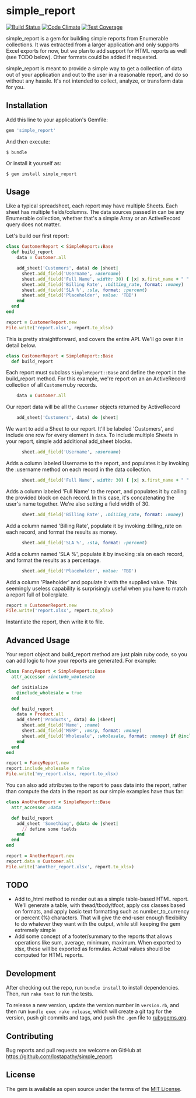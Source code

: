 # simple_report

[![Build Status](https://travis-ci.org/lostapathy/simple_report.svg?branch=master)](https://travis-ci.org/lostapathy/simple_report)
[![Code Climate](https://api.codeclimate.com/v1/badges/04ced70d7b66d1a7c42d/maintainability)](https://codeclimate.com/github/lostapathy/simple_report)
[![Test Coverage](https://codeclimate.com/github/lostapathy/simple_report/badges/coverage.svg)](https://codeclimate.com/github/lostapathy/simple_report/coverage)


simple_report is a gem for building simple reports from Enumerable collections.  It was extracted from a larger application and only supports Excel exports for now, but we plan to add support for HTML reports as well (see TODO below).  Other formats could be added if requested.

simple_report is meant to provide a simple way to get a collection of data out of your application and out to the user in a reasonable report, and do so without any hassle.  It's not intended to collect, analyze, or transform data for you.

## Installation

Add this line to your application's Gemfile:

```ruby
gem 'simple_report'
```

And then execute:

    $ bundle

Or install it yourself as:

    $ gem install simple_report

## Usage

Like a typical spreadsheet, each report may have multiple Sheets.  Each sheet has multiple fields/columns.  The data sources passed in can be any Enumerable collection, whether that's a simple Array or an ActiveRecord query does not matter.

Let's build our first report:

```ruby
class CustomerReport < SimpleReport::Base
  def build_report
    data = Customer.all

    add_sheet('Customers', data) do |sheet|
      sheet.add_field('Username', :username)
      sheet.add_field('Full Name', width: 30) { |x| x.first_name + " " x.last_name }
      sheet.add_field('Billing Rate', :billing_rate, format: :money)
      sheet.add_field('SLA %', :sla, format: :percent)
      sheet.add_field('Placeholder', value: 'TBD')
    end
  end
end

report = CustomerReport.new
File.write('report.xlsx', report.to_xlsx)
```

This is pretty straightforward, and covers the entire API.  We'll go over it in detail below.


```ruby
class CustomerReport < SimpleReport::Base
  def build_report
```
Each report must subclass ```SimpleReport::Base``` and define the report in the build_report method.  For this example, we're report on an an ActiveRecord collection of all ```Customer```ruby records.

```ruby
    data = Customer.all
```
Our report data will be all the ```Customer``` objects returned by ActiveRecord

```ruby
    add_sheet('Customers', data) do |sheet|
```
We want to add a Sheet to our report.  It'll be labeled 'Customers', and include one row for every element in ```data```.  To include multiple Sheets in your report, simple add additional add_sheet blocks.


```ruby
      sheet.add_field('Username', :username)
```
Adds a column labeled Username to the report, and populates it by invoking the :username method on each record in the data collection.


```ruby
      sheet.add_field('Full Name', width: 30) { |x| x.first_name + " " x.last_name }
```
Adds a column labeled 'Full Name' to the report, and populates it by calling the provided block on each record.  In this case, it's concatenating the user's name together.  We're also setting a field width of 30.


```ruby
      sheet.add_field('Billing Rate', :billing_rate, format: :money)
```
Add a column named 'Billing Rate', populate it by invoking :billing_rate on each record, and format the results as money.


```ruby
      sheet.add_field('SLA %', :sla, format: :percent)
```
Add a column named 'SLA %', populate it by invoking :sla on each record, and format the results as a percentage.

```ruby
      sheet.add_field('Placeholder', value: 'TBD')
```
Add a column 'Plaeholder' and populate it with the supplied value. This seemingly useless capability is surprisingly useful when you have to match a report full of boilerplate.

```ruby
report = CustomerReport.new
File.write('report.xlsx', report.to_xlsx)
```
Instantiate the report, then write it to file.

## Advanced Usage

Your report object and build_report method are just plain ruby code, so you can add logic to how your reports are generated.  For example:

```ruby
class FancyReport < SimpleReport::Base
  attr_accessor :include_wholesale

  def initialize
    @include_wholesale = true
  end

  def build_report
    data = Product.all
    add_sheet('Products', data) do |sheet|
      sheet.add_field('Name', :name)
      sheet.add_field('MSRP', :msrp, format: :money)
      sheet.add_field('Wholesale', :wholesale, format: :money) if @include_wholesale
    end
  end
end

report = FancyReport.new
report.include_wholesale = false
File.write('my_report.xlsx, report.to_xlsx)
```

You can also add attributes to the report to pass data into the report, rather than compute the data in the report as our simple examples have thus far:
```ruby
class AnotherReport < SimpleReport::Base
  attr_accessor :data

  def build_report
    add_sheet 'Something', @data do |sheet|
      // define some fields
    end
  end
end

report = AnotherReport.new
report.data = Customer.all
File.write('another_report.xlsx', report.to_xlsx)

```




## TODO

* Add to_html method to render out as a simple table-based HTML report.  We'll generate a table, with thead/tbody/tfoot, apply css classes based on formats, and apply basic text formatting such as number_to_currency or percent (%) characters.  That will give the end-user enough flexibility to do whatever they want with the output, while still keeping the gem extremely simple
* Add some concept of a footer/summary to the reports that allows operations like sum, average, minimum, maximum.  When exported to xlsx, these will be exported as formulas.  Actual values should be computed for HTML reports.

## Development

After checking out the repo, run `bundle install` to install dependencies. Then, run `rake test` to run the tests.

To release a new version, update the version number in `version.rb`, and then run `bundle exec rake release`, which will create a git tag for the version, push git commits and tags, and push the `.gem` file to [rubygems.org](https://rubygems.org).

## Contributing

Bug reports and pull requests are welcome on GitHub at https://github.com/lostapathy/simple_report.

## License

The gem is available as open source under the terms of the [MIT License](http://opensource.org/licenses/MIT).
